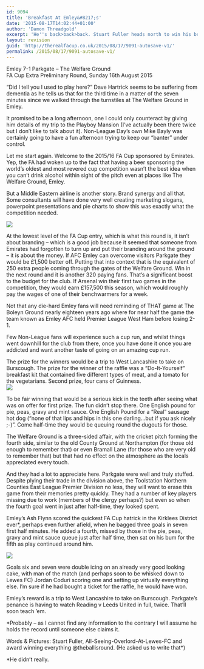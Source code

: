 ```yaml
---
id: 9094
title: 'Breakfast At Emley&#8217;s'
date: '2015-08-17T14:02:44+01:00'
author: 'Damon Threadgold'
excerpt: 'He''s back>back>back. Stuart Fuller heads north to win his breakfast. Emley 7-1 Parkgate.'
layout: revision
guid: 'http://therealfacup.co.uk/2015/08/17/9091-autosave-v1/'
permalink: /2015/08/17/9091-autosave-v1/
---
```


Emley 7-1 Parkgate – The Welfare Ground  
FA Cup Extra Preliminary Round, Sunday 16th August 2015

“Did I tell you I used to play here?” Dave Hartrick seems to be suffering from dementia as he tells us that for the third time in a matter of the seven minutes since we walked through the turnstiles at The Welfare Ground in Emley.

It promised to be a long afternoon, one I could only counteract by giving him details of my trip to the Playboy Mansion (I’ve actually been there twice but I don’t like to talk about it). Non-League Day’s own Mike Bayly was certainly going to have a fun afternoon trying to keep our “banter” under control.

Let me start again. Welcome to the 2015/16 FA Cup sponsored by Emirates. Yep, the FA had woken up to the fact that having a beer sponsoring the world’s oldest and most revered cup competition wasn’t the best idea when you can’t drink alcohol within sight of the pitch even at places like The Welfare Ground, Emley.

But a Middle Eastern airline is another story. Brand synergy and all that. Some consultants will have done very well creating marketing slogans, powerpoint presentations and pie charts to show this was exactly what the competition needed.

![](https://lh3.googleusercontent.com/-L-k0pjSEESc/VdHYEdA4NXI/AAAAAAAAFYQ/QGx6MWhGFBQ/s720-Ic42/20604498906_5ef88aa001_k.jpg)

At the lowest level of the FA Cup entry, which is what this round is, it isn’t about branding – which is a good job because it seemed that someone from Emirates had forgotten to turn up and put their branding around the ground – it is about the money. If AFC Emley can overcome visitors Parkgate they would be £1,500 better off. Putting that into context that is the equivalent of 250 extra people coming through the gates of the Welfare Ground. Win in the next round and it is another 320 paying fans. That’s a significant boost to the budget for the club. If Arsenal win their first two games in the competition, they would earn £157,500 this season, which would roughly pay the wages of one of their benchwarmers for a week.

Not that any die-hard Emley fans will need reminding of THAT game at The Boleyn Ground nearly eighteen years ago where for near half the game the team known as Emley AFC held Premier League West Ham before losing 2-1.

Few Non-League fans will experience such a cup run, and whilst things went downhill for the club from there, once you have done it once you are addicted and want another taste of going on an amazing cup run.

The prize for the winners would be a trip to West Lancashire to take on Burscough. The prize for the winner of the raffle was a “Do-It-Yourself” breakfast kit that contained five different types of meat, and a tomato for the vegetarians. Second prize, four cans of Guinness.  
![](https://lh3.googleusercontent.com/-e5l3gFS8dyc/VdHYESbQXpI/AAAAAAAAFYY/S9Onk83ly2I/s720-Ic42/20444075419_cfeb6c092b_k.jpg)

To be fair winning that would be a serious kick in the teeth after seeing what was on offer for first prize. The fun didn’t stop there. One English pound for pie, peas, gravy and mint sauce. One English Pound for a “Real” sausage hot dog (“none of that lips and hips in this one darling…but if you ask nicely ;-)”. Come half-time they would be queuing round the dugouts for those.

The Welfare Ground is a three-sided affair, with the cricket pitch forming the fourth side, similar to the old County Ground at Northampton (for those old enough to remember that) or even Bramall Lane (for those who are very old to remember that) but that had no effect on the atmosphere as the locals appreciated every touch.

And they had a lot to appreciate here. Parkgate were well and truly stuffed. Despite plying their trade in the division above, the Toolstation Northern Counties East League Premier Division no less, they will want to erase this game from their memories pretty quickly. They had a number of key players missing due to work (members of the clergy perhaps?) but even so when the fourth goal went in just after half-time, they looked spent.

Emley’s Ash Flynn scored the quickest FA Cup hatrick in the Kirklees District ever\*, perhaps even further afield, when he bagged three goals in seven first half minutes. He added a fourth, missed by those in the pie, peas, gravy and mint sauce queue just after half time, then sat on his bum for the fifth as play continued around him.

![](https://lh3.googleusercontent.com/-rPUFdL88ejA/VdHYEuUcCuI/AAAAAAAAFYk/wjpBDUGnssg/s720-Ic42/20015840993_5974b20c89_k.jpg)

Goals six and seven were double icing on an already very good looking cake, with man of the match (and perhaps soon to be whisked down to Lewes FC) Jordan Coduri scoring one and setting up virtually everything else. I’m sure if he had bought a ticket for the raffle, he would have won.

Emley’s reward is a trip to West Lancashire to take on Burscough. Parkgate’s penance is having to watch Reading v Leeds United in full, twice. That’ll soon teach ’em.

\*Probably – as I cannot find any information to the contrary I will assume he holds the record until someone else claims it.

Words &amp; Pictures: Stuart Fuller, All-Seeing-Overlord-At-Lewes-FC and award winning everything @theballisround. (He asked us to write that\*)

\*He didn’t really.

<div id="s3gt_translate_tooltip" style="left: 5px; top: 26px;" title="Translation of selected text on the fly"></div>